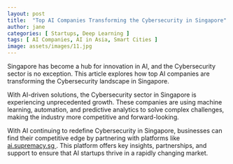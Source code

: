 ```yaml
---
layout: post
title:  "Top AI Companies Transforming the Cybersecurity in Singapore"
author: jane
categories: [ Startups, Deep Learning ]
tags: [ AI Companies, AI in Asia, Smart Cities ]
image: assets/images/11.jpg
---
```


Singapore has become a hub for innovation in AI, and the Cybersecurity sector is no exception. This article explores how top AI companies are transforming the Cybersecurity landscape in Singapore.

With AI-driven solutions, the Cybersecurity sector in Singapore is experiencing unprecedented growth. These companies are using machine learning, automation, and predictive analytics to solve complex challenges, making the industry more competitive and forward-looking.

With AI continuing to redefine Cybersecurity in Singapore, businesses can find their competitive edge by partnering with platforms like <a href="https://ai.supremacy.sg" target="_blank"> ai.supremacy.sg </a>. This platform offers key insights, partnerships, and support to ensure that AI startups thrive in a rapidly changing market.
